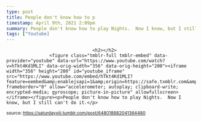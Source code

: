 ```yaml
---
type: post
title: People don't know how to p
timestamp: April 9th, 2021 2:09pm
summary: People don't know how to play Nights.  Now I know, but I still can't do it.
tags: ["Youtube]
---
```


                
                
                                    <h2></h2>
                    <figure class="tmblr-full tmblr-embed" data-provider="youtube" data-url="https://www.youtube.com/watch?v=hTkt4Kd1MLI" data-orig-width="356" data-orig-height="200"><iframe width="356" height="200" id="youtube_iframe" src="https://www.youtube.com/embed/hTkt4Kd1MLI?feature=oembed&amp;enablejsapi=1&amp;origin=https://safe.txmblr.com&amp;wmode=opaque" frameborder="0" allow="accelerometer; autoplay; clipboard-write; encrypted-media; gyroscope; picture-in-picture" allowfullscreen></iframe></figure><p>People don't know how to play Nights.  Now I know, but I still can't do it.</p>
                
                
                
                
                
                
                                
<small>source: https://saturdayxiii.tumblr.com/post/648018882041364480</small>